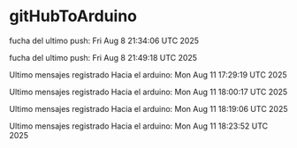 # gitHubToArduino


fucha del ultimo push:  Fri Aug  8 21:34:06 UTC 2025


fucha del ultimo push:  Fri Aug  8 21:49:18 UTC 2025


Ultimo mensajes registrado Hacia el arduino:  Mon Aug 11 17:29:19 UTC 2025


Ultimo mensajes registrado Hacia el arduino:  Mon Aug 11 18:00:17 UTC 2025


Ultimo mensajes registrado Hacia el arduino:  Mon Aug 11 18:19:06 UTC 2025


Ultimo mensajes registrado Hacia el arduino:  Mon Aug 11 18:23:52 UTC 2025

